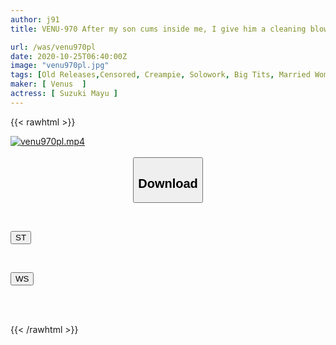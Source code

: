 ```yaml
---
author: j91
title: VENU-970 After my son cums inside me, I give him a cleaning blowjob, make him erect, and insert him again until his balls are fully exposed. Endless incestuous incest  - Mayu Suzuki

url: /was/venu970pl
date: 2020-10-25T06:40:00Z
image: "venu970pl.jpg"
tags: [Old Releases,Censored, Creampie, Solowork, Big Tits, Married Woman, Incest, Mature Woman, Mother	]
maker: [ Venus  ]
actress: [ Suzuki Mayu ]
---
```



{{< rawhtml >}}

<div class="video" data-videoid="WrJq4wVMxZUbPYO">
    <a href="javascript:;">
        <img src="/was/venu970pl/venu970pl.jpg" width="WIDTH" height="HEIGHT" alt="venu970pl.mp4" loading="lazy">
    </a>
</div>

<script type="text/javascript" src="https://j91.asia/asset/on-demand-st.js"></script>

<br>
  <link rel="stylesheet" href="https://j91.asia/asset/bs5.css">
  
  <center>
  <button class="btn btn-primary" type="button" data-bs-toggle="collapse" data-bs-target=".multi-collapse" aria-expanded="false" aria-controls="multiCollapseExample1 multiCollapseExample2"><h2>Download</h2></button></center>
</p>
<div class="row">
  <div class="col">
    <div class="collapse multi-collapse" id="multiCollapseExample1">
      <div class="card card-body">
	      	      <br>
<div class="buttons">  
<p><a href="https://streamtape.to/v/WrJq4wVMxZUbPYO" target="_blank"><button class="btn-hover color-3"><i class="fa fa-download"></i> ST</button></a></p></div>
    </div>
  </div>
</div>
  <div class="col">
    <div class="collapse multi-collapse" id="multiCollapseExample2">
      <div class="card card-body">
	      <br>
<div class="buttons">
<p><a href="https://wolfstream.tv/cuyw5r9f7cfy" target="_blank"><button class="btn-hover color-8"><i class="fa fa-download"></i> WS</button></a></p></div>
<br><br>
      </div>
    </div>
  </div>
</div>

{{< /rawhtml >}}